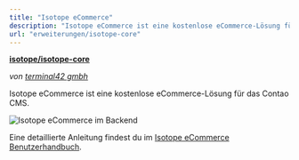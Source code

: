 ```yaml
---
title: "Isotope eCommerce"
description: "Isotope eCommerce ist eine kostenlose eCommerce-Lösung für das Contao CMS."
url: "erweiterungen/isotope-core"
---
```


**[isotope/isotope-core](https://packagist.org/packages/isotope/isotope-core)**

_von [terminal42 gmbh](https://www.terminal42.ch/de/)_

Isotope eCommerce ist eine kostenlose eCommerce-Lösung für das Contao CMS.

![Isotope eCommerce im Backend](/de/extensions/images/de/isotope-core-backend.png?classes=shadow)

Eine detaillierte Anleitung findest du im [Isotope eCommerce Benutzerhandbuch](https://isotopeecommerce.org/de/handbuch.html).